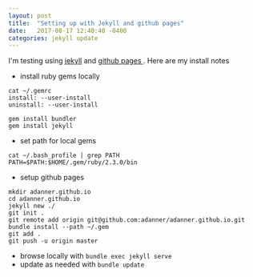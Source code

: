 ```yaml
---
layout: post
title:  "Setting up with Jekyll and github pages"
date:   2017-08-17 12:40:40 -0400
categories: jekyll update
---
```


I'm testing using [jekyll](https://jekyllrb.com/) and [github pages ](https://help.github.com/articles/creating-a-github-pages-site-with-the-jekyll-theme-chooser/). Here are my install notes



* install ruby gems locally
```
cat ~/.gemrc
install: --user-install
uninstall: --user-install
```
```
gem install bundler
gem install jekyll
```

* set path for local gems
```
cat ~/.bash_profile | grep PATH
PATH=$PATH:$HOME/.gem/ruby/2.3.0/bin
```

* setup github pages
```
mkdir adanner.github.io
cd adanner.github.io
jekyll new ./
git init .
git remote add origin git@github.com:adanner/adanner.github.io.git
bundle install --path ~/.gem
git add .
git push -u origin master
```

* browse locally with `bundle exec jekyll serve`
* update as needed with `bundle update`
